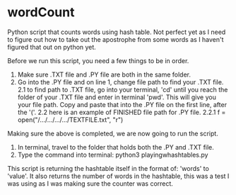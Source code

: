 # wordCount
Python script that counts words using hash table. Not perfect yet as I need to figure out how to take out the apostrophe from some words as I haven't figured that out on python yet.

Before we run this script, you need a few things to be in order.
  1. Make sure .TXT file and .PY file are both in the same folder.
  2. Go into the .PY file and on line 1, change file path to find your .TXT file.
    2.1 to find path to .TXT file, go into your terminal, 'cd' until you reach the folder of your .TXT file and enter in    terminal 'pwd'. This will give you your file path. Copy and paste that into the .PY file on the first line, after the '('.
    2.2 here is an example of FINISHED file path for .PY file. 
    2.2.1 f = open("/.../.../.../.../TEXTFILE.txt", "r")
  
Making sure the above is completed, we are now going to run the script.
  1. In terminal, travel to the folder that holds both the .PY and .TXT file.
  2. Type the command into terminal: python3 playingwhashtables.py
  
This script is returning the hashtable itself in the format of: 'words' to 'value'. It also returns the number of words in the hashtable, this was a test I was using as I was making sure the counter was correct.
